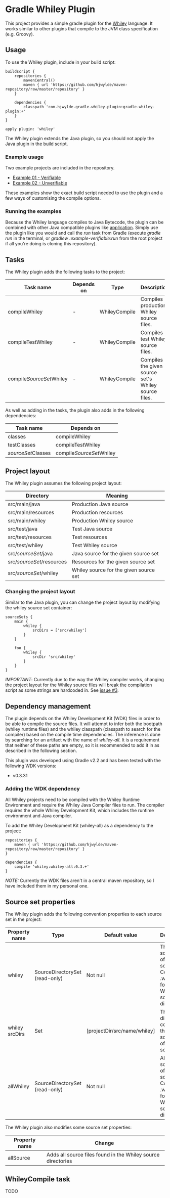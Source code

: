 # Gradle Whiley Plugin

This project provides a simple gradle plugin for the [Whiley](http://whiley.org/ "Whiley") language.
It works similar to other plugins that compile to the JVM class specification (e.g. Groovy).

## Usage

To use the Whiley plugin, include in your build script:

    buildscript {
        repositories {
            mavenCentral()
            maven { url 'https://github.com/hjwylde/maven-repository/raw/master/repository' }
        }

        dependencies {
            classpath 'com.hjwylde.gradle.whiley.plugin:gradle-whiley-plugin:+'
        }
    }

    apply plugin: 'whiley'

The Whiley plugin extends the Java plugin, so you should not apply the Java plugin in the build script.

### Example usage

Two example projects are included in the repository.

* [Example 01 - Verifiable](https://github.com/hjwylde/gradle-whiley-plugin/tree/master/subprojects/example-verifiable "Example 01 - Verifiable")
* [Example 02 - Unverifiable](https://github.com/hjwylde/gradle-whiley-plugin/tree/master/subprojects/example-unverifiable "Example 01 - Unverifiable")

These examples show the exact build script needed to use the plugin and a few ways of customising the compile options.

### Running the examples

Because the Whiley language compiles to Java Bytecode, the plugin can be combined with other Java compatible plugins like [application](http://www.gradle.org/docs/current/userguide/application_plugin.html "The Application Plugin").
Simply use the plugin like you would and call the _run_ task from Gradle (execute _gradle run_ in the terminal, or _gradlew :example-verifiable:run_ from the root project if all you're doing is cloning this repository).

## Tasks

The Whiley plugin adds the following tasks to the project:

Task name|Depends on|Type|Description
---------|----------|----|-----------
compileWhiley|-|WhileyCompile|Compiles production Whiley source files.
compileTestWhiley|-|WhileyCompile|Compiles test Whiley source files.
compile<i>SourceSet</i>Whiley|-|WhileyCompile|Compiles the given source set's Whiley source files.

As well as adding in the tasks, the plugin also adds in the following dependencies:

Task name|Depends on
---------|----------
classes|compileWhiley
testClasses|compileTestWhiley
<i>sourceSet</i>Classes|compile<i>SourceSet</i>Whiley

## Project layout

The Whiley plugin assumes the following project layout:

Directory|Meaning
---------|-------
src/main/java|Production Java source
src/main/resources|Production resources
src/main/whiley|Production Whiley source
src/test/java|Test Java source
src/test/resources|Test resources
src/test/whiley|Test Whiley source
src/_sourceSet_/java|Java source for the given source set
src/_sourceSet_/resources|Resources for the given source set
src/_sourceSet_/whiley|Whiley source for the given source set

### Changing the project layout

Similar to the Java plugin, you can change the project layout by modifying the whiley source set container:

    sourceSets {
        main {
            whiley {
                srcDirs = ['src/whiley']
            }
        }

        foo {
            whiley {
                srcDir 'src/whiley'
            }
        }
    }

*IMPORTANT*:
Currently due to the way the Whiley compiler works, changing the project layout for the Whiley source files will break the compilation script as some strings are hardcoded in.
See [issue #3](https://github.com/hjwylde/gradle-whiley-plugin/issues/3 "Source Set Directories").

## Dependency management

The plugin depends on the Whiley Development Kit (WDK) files in order to be able to compile the source files.
It will attempt to infer both the bootpath (whiley runtime files) and the whiley classpath (classpath to search for the compiler) based on the compile time dependencies.
The inference is done by searching for an artifact with the name of _whiley-all_.
It is a requirement that neither of these paths are empty, so it is recommended to add it in as described in the following section.

This plugin was developed using Gradle v2.2 and has been tested with the following WDK versions:
* v0.3.31

### Adding the WDK dependency

All Whiley projects need to be compiled with the Whiley Runtime Environment and require the Whiley Java Compiler files to run.
The compiler requires the whole Whiley Development Kit, which includes the runtime environment and Java compiler.

To add the Whiley Development Kit (whiley-all) as a dependency to the project:

    repositories {
        maven { url 'https://github.com/hjwylde/maven-repository/raw/master/repository' }
    }

    dependencies {
        compile 'whiley:whiley-all:0.3.+'
    }

*NOTE:*
Currently the WDK files aren't in a central maven repository, so I have included them in my personal one.

## Source set properties

The Whiley plugin adds the following convention properties to each source set in the project:

Property name|Type|Default value|Description
-------------|----|-------------|-----------
whiley|SourceDirectorySet (read-only)|Not null|The Whiley source files of this source set. Contains all .whiley files found in the Whiley source directories.
whiley srcDirs|Set<File>|[projectDir/src/name/whiley]|The source directories containing the Whiley source files of this source set.
allWhiley|SourceDirectorySet (read-only)|Not null|All Whiley source files of this source set. Contains all .whiley files found in the Whiley source directories.

The Whiley plugin also modifies some source set properties:

Property name|Change
-------------|------
allSource|Adds all source files found in the Whiley source directories

## WhileyCompile task

TODO

